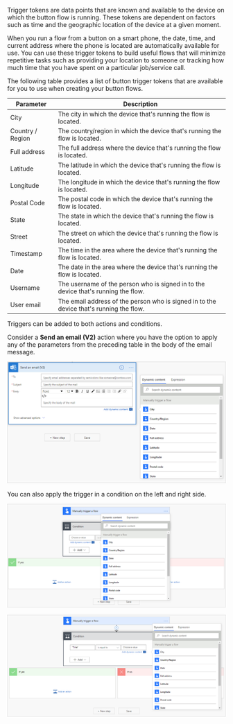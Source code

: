 Trigger tokens are data points that are known and available to the
device on which the button flow is running. These tokens are dependent
on factors such as time and the geographic location of the device at a
given moment.

When you run a flow from a button on a smart phone, the date,
time, and current address where the phone is located are
automatically available for use. You can use these trigger tokens to
build useful flows that will minimize repetitive tasks such as providing
your location to someone or tracking how much time that you have spent on a
particular job/service call.

The following table provides a list of button trigger tokens that are available for
you to use when creating your button flows.

| Parameter        | Description                                                                     |
|------------------|---------------------------------------------------------------------------------|
| City             | The city in which the device that's running the flow is located.               |
| Country / Region | The country/region in which the device that's running the flow is located.      |
| Full address     | The full address where the device that's running the flow is located.           |
| Latitude         | The latitude in which the device that's running the flow is located.            |
| Longitude        | The longitude in which the device that's running the flow is located.           |
| Postal Code      | The postal code in which the device that's running the flow is located.         |
| State            | The state in which the device that's running the flow is located.               |
| Street           | The street on which the device that's running the flow is located.              |
| Timestamp        | The time in the area where the device that's running the flow is located.       |
| Date             | The date in the area where the device that's running the flow is located.       |
| Username         | The username of the person who is signed in to the device that's running the flow.      |
| User email       | The email address of the person who is signed in to the device that's running the flow. |

Triggers can be added to both actions and conditions.

Consider a **Send an email (V2)** action where you have the option to
apply any of the parameters from the preceding table in the body of the email message.

![Screenshot of the Send an email action with Dynamic content showing fields like City, Date, and Full address.](../media/send-email-action.png)

You can also apply the trigger in a condition on the left and right side.

![Screenshot of the Left side trigger condition, If yes.](../media/left-side-trigger-condition.png)

![Screenshot of the Right side trigger condition, If no.](../media/right-side-trigger-condition.png)
